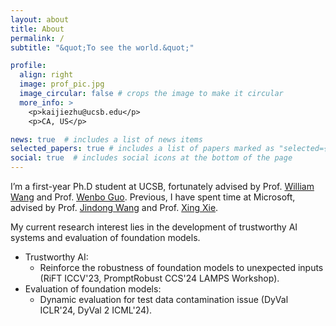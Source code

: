 ```yaml
---
layout: about
title: About
permalink: /
subtitle: "&quot;To see the world.&quot;"

profile:
  align: right
  image: prof_pic.jpg
  image_circular: false # crops the image to make it circular
  more_info: >
    <p>kaijiezhu@ucsb.edu</p>
    <p>CA, US</p>

news: true  # includes a list of news items
selected_papers: true # includes a list of papers marked as "selected={true}"
social: true  # includes social icons at the bottom of the page
---
```


I’m a first-year Ph.D student at UCSB, fortunately advised by Prof. [William Wang](https://sites.cs.ucsb.edu/~william/) and Prof. [Wenbo Guo](https://henrygwb.github.io/). Previous, I have spent time at Microsoft, advised by Prof. [Jindong Wang](https://jd92.wang/) and Prof. [Xing Xie](https://www.microsoft.com/en-us/research/people/xingx/). 

My current research interest lies in the development of trustworthy AI systems and evaluation of foundation models.

- Trustworthy AI:
  - Reinforce the robustness of foundation models to unexpected inputs (RiFT ICCV'23, PromptRobust CCS'24 LAMPS Workshop).
- Evaluation of foundation models:
  - Dynamic evaluation for test data contamination issue (DyVal ICLR'24, DyVal 2 ICML'24).